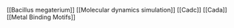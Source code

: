 [[Bacillus megaterium]]
[[Molecular dynamics simulation]]
[[Cadc]]
[[Cada]]
[[Metal Binding Motifs]]
